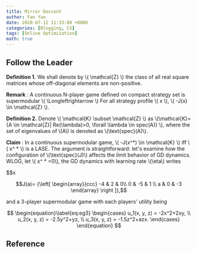 ```yaml
---
title: Mirror Descent
author: Fan Yao
date: 2020-07-12 11:33:00 +0800
categories: [Blogging, CS]
tags: [Online Optimization]
math: true
---
```


## Follow the Leader

**Definition 1.** We shall denote by \\(  \mathcal{Z} \\) the class of all real square matrices whose off-diagonal elements are non-positive.

**Remark** : A continuous N-player game defined on compact strategy set is supermodular \\( \Longleftrightarrow  \\) For all strategy profile \\( x \\), \\( -J(x) \in \mathcal{Z} \\).

**Definition 2.** Denote \\(  \mathcal{K} \subset \mathcal{Z} \\) as \\(\mathcal{K}=\{A \in \mathcal{Z}| Re(\lambda)>0, \forall \lambda \in spec(A)\} \\), where the set of eigenvalues of \\(A\\) is denoted as \\(\text{spec}(A)\\). 

**Claim** : In a continuous supermodular game, \\( -J(x^*) \in \mathcal{K} \\) iff \\( x^ * \\) is a LASE. The argument is straightforward: let's examine how the configuration of \\(\text{spec}(J)\\) affects the limit behavior of GD dynamics. WLOG, let \\( x^ * =0\\), the GD dynamics with learning rate \\(\eta\\) writes

$$x

$$J(a)=
{\left[ \begin{array}{ccc}
-4  & 2  & 0\\
0  &  -5 &  1 \\
a &  0  &  -3
\end{array} 
\right ]},$$

and a 3-player supermodular game with each players' utility being

$$
\begin{equation}\label{eq:eg3}
    \begin{cases}
     u_1(x, y, z) = -2x^2+2xy, \\
     u_2(x, y, z) = -2.5y^2+yz, \\
     u_3(x, y, z) = -1.5z^2+azx.
    \end{cases}
\end{equation}
$$

## Reference

[^CzechMath]: [**Miroslav Fiedler and Vlastimil Ptak. On matrices with non-positive off-diagonal elements and positiveprincipal minors.Czechoslovak Mathematical Journal**](https://dml.cz/bitstream/handle/10338.dmlcz/100526/CzechMathJ_12-1962-3_6.pdf)


